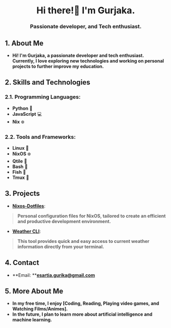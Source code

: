 <h1 align="center">Hi there!👋 I'm Gurjaka.</h1>
<h3 align="center">Passionate developer, and Tech enthusiast.</h3>

## 1. About Me
- **Hi! I'm Gurjaka, a passionate developer and tech enthusiast. Currently, I love exploring new technologies and working on personal projects to further improve my education.**

## 2. Skills and Technologies

### 2.1. Programming Languages:
- **Python** :snake:
- **JavaScript** :computer:
- **Nix** :snowflake:

### 2.2. Tools and Frameworks:
- **Linux** :penguin:
- **NixOS** :snowflake:
- **Qtile** :snake:
- **Bash** :shell:
- **Fish** :shell:
- **Tmux** :hammer: 

## 3. Projects
- [**Nixos-Dotfiles**](https://github.com/Gurjaka/Dotfiles): 
>**Personal configuration files for NixOS, tailored to create an efficient and productive development environment.**
- [**Weather CLI**](https://github.com/Gurjaka/Weather-Cli): 
>**This tool provides quick and easy access to current weather information directly from your terminal.**

## 4. Contact
- **Email: **[**esartia.gurika@gmail.com**](mailto:esartia.gurika@gmail.com)

## 5. More About Me
- **In my free time, I enjoy [Coding, Reading, Playing video games, and Watching Films/Animes].**
- **In the future, I plan to learn more about artificial intelligence and machine learning.**
